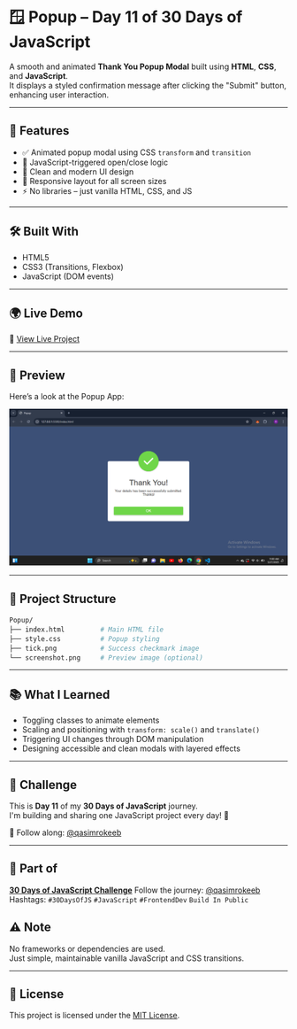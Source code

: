 
# 🪟 Popup – Day 11 of 30 Days of JavaScript

A smooth and animated **Thank You Popup Modal** built using **HTML**, **CSS**, and **JavaScript**.  
It displays a styled confirmation message after clicking the "Submit" button, enhancing user interaction.

---

## 🚀 Features

- ✅ Animated popup modal using CSS `transform` and `transition`
- 🎯 JavaScript-triggered open/close logic
- 🧼 Clean and modern UI design
- 📱 Responsive layout for all screen sizes
- ⚡ No libraries – just vanilla HTML, CSS, and JS

---

## 🛠️ Built With

- HTML5
- CSS3 (Transitions, Flexbox)
- JavaScript (DOM events)

---

## 🌍 Live Demo

🔗 [View Live Project](https://qasim-rokeeb.github.io/Popup)

---

## 📸 Preview

Here’s a look at the Popup App:

![App Preview](https://raw.githubusercontent.com/Qasim-Rokeeb/Popup/main/screenshot.png)

---

## 📂 Project Structure

```bash
Popup/
├── index.html         # Main HTML file
├── style.css          # Popup styling
├── tick.png           # Success checkmark image
└── screenshot.png     # Preview image (optional)
```

---

## 📚 What I Learned

- Toggling classes to animate elements
- Scaling and positioning with `transform: scale()` and `translate()`
- Triggering UI changes through DOM manipulation
- Designing accessible and clean modals with layered effects

---

## 📅 Challenge

This is **Day 11** of my **30 Days of JavaScript** journey.  
I'm building and sharing one JavaScript project every day! 🚀

📲 Follow along: [@qasimrokeeb](https://x.com/qasimrokeeb)

---


## 🧩 Part of

**[30 Days of JavaScript Challenge](#)**
Follow the journey: [@qasimrokeeb](https://x.com/qasimrokeeb)
Hashtags: `#30DaysOfJS` `#JavaScript` `#FrontendDev` `Build In Public`

## ⚠️ Note

No frameworks or dependencies are used.  
Just simple, maintainable vanilla JavaScript and CSS transitions.

---

## 📜 License

This project is licensed under the [MIT License](LICENSE).
````

